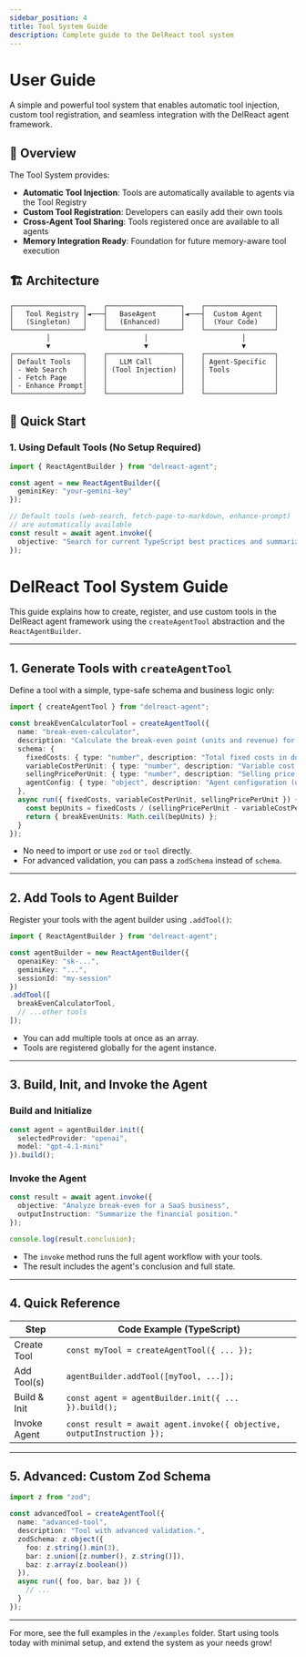```yaml
---
sidebar_position: 4
title: Tool System Guide
description: Complete guide to the DelReact tool system
---
```


# User Guide

A simple and powerful tool system that enables automatic tool injection, custom tool registration, and seamless integration with the DelReact agent framework.

## 🎯 Overview

The Tool System provides:
- **Automatic Tool Injection**: Tools are automatically available to agents via the Tool Registry
- **Custom Tool Registration**: Developers can easily add their own tools
- **Cross-Agent Tool Sharing**: Tools registered once are available to all agents
- **Memory Integration Ready**: Foundation for future memory-aware tool execution

## 🏗️ Architecture

```
┌─────────────────┐    ┌──────────────────┐    ┌─────────────────┐
│   Tool Registry │◄───┤   BaseAgent      │◄───┤  Custom Agent   │
│   (Singleton)   │    │   (Enhanced)     │    │  (Your Code)    │
└─────────────────┘    └──────────────────┘    └─────────────────┘
         │                       │                       │
         ▼                       ▼                       ▼
┌─────────────────┐    ┌──────────────────┐    ┌─────────────────┐
│ Default Tools   │    │   LLM Call       │    │ Agent-Specific  │
│ - Web Search    │    │ (Tool Injection) │    │ Tools           │
│ - Fetch Page    │    │                  │    │                 │
│ - Enhance Prompt│    │                  │    │                 │
└─────────────────┘    └──────────────────┘    └─────────────────┘
```

## 🚀 Quick Start

### 1. Using Default Tools (No Setup Required)

```typescript
import { ReactAgentBuilder } from "delreact-agent";

const agent = new ReactAgentBuilder({
  geminiKey: "your-gemini-key"
});

// Default tools (web-search, fetch-page-to-markdown, enhance-prompt) 
// are automatically available
const result = await agent.invoke({
  objective: "Search for current TypeScript best practices and summarize them"
});
```

# DelReact Tool System Guide

This guide explains how to create, register, and use custom tools in the DelReact agent framework using the `createAgentTool` abstraction and the `ReactAgentBuilder`.

---

## 1. Generate Tools with `createAgentTool`

Define a tool with a simple, type-safe schema and business logic only:

```typescript
import { createAgentTool } from "delreact-agent";

const breakEvenCalculatorTool = createAgentTool({
  name: "break-even-calculator",
  description: "Calculate the break-even point (units and revenue) for a business.",
  schema: {
    fixedCosts: { type: "number", description: "Total fixed costs in dollars" },
    variableCostPerUnit: { type: "number", description: "Variable cost per unit in dollars" },
    sellingPricePerUnit: { type: "number", description: "Selling price per unit in dollars" },
    agentConfig: { type: "object", description: "Agent configuration (optional)", optional: true }
  },
  async run({ fixedCosts, variableCostPerUnit, sellingPricePerUnit }) {
    const bepUnits = fixedCosts / (sellingPricePerUnit - variableCostPerUnit);
    return { breakEvenUnits: Math.ceil(bepUnits) };
  }
});
```

- No need to import or use `zod` or `tool` directly.
- For advanced validation, you can pass a `zodSchema` instead of `schema`.

---

## 2. Add Tools to Agent Builder

Register your tools with the agent builder using `.addTool()`:

```typescript
import { ReactAgentBuilder } from "delreact-agent";

const agentBuilder = new ReactAgentBuilder({
  openaiKey: "sk-...",
  geminiKey: "...",
  sessionId: "my-session"
})
.addTool([
  breakEvenCalculatorTool,
  // ...other tools
]);
```

- You can add multiple tools at once as an array.
- Tools are registered globally for the agent instance.

---

## 3. Build, Init, and Invoke the Agent

### Build and Initialize

```typescript
const agent = agentBuilder.init({
  selectedProvider: "openai",
  model: "gpt-4.1-mini"
}).build();
```

### Invoke the Agent

```typescript
const result = await agent.invoke({
  objective: "Analyze break-even for a SaaS business",
  outputInstruction: "Summarize the financial position."
});

console.log(result.conclusion);
```

- The `invoke` method runs the full agent workflow with your tools.
- The result includes the agent's conclusion and full state.

---

## 4. Quick Reference

| Step         | Code Example (TypeScript)                                         |
|--------------|--------------------------------------------------------------------|
| Create Tool  | `const myTool = createAgentTool({ ... });`                         |
| Add Tool(s)  | `agentBuilder.addTool([myTool, ...]);`                             |
| Build & Init | `const agent = agentBuilder.init({ ... }).build();`                |
| Invoke Agent | `const result = await agent.invoke({ objective, outputInstruction });` |

---

## 5. Advanced: Custom Zod Schema

```typescript
import z from "zod";

const advancedTool = createAgentTool({
  name: "advanced-tool",
  description: "Tool with advanced validation.",
  zodSchema: z.object({
    foo: z.string().min(3),
    bar: z.union([z.number(), z.string()]),
    baz: z.array(z.boolean())
  }),
  async run({ foo, bar, baz }) {
    // ...
  }
});
```
---
For more, see the full examples in the `/examples` folder.
Start using tools today with minimal setup, and extend the system as your needs grow! 